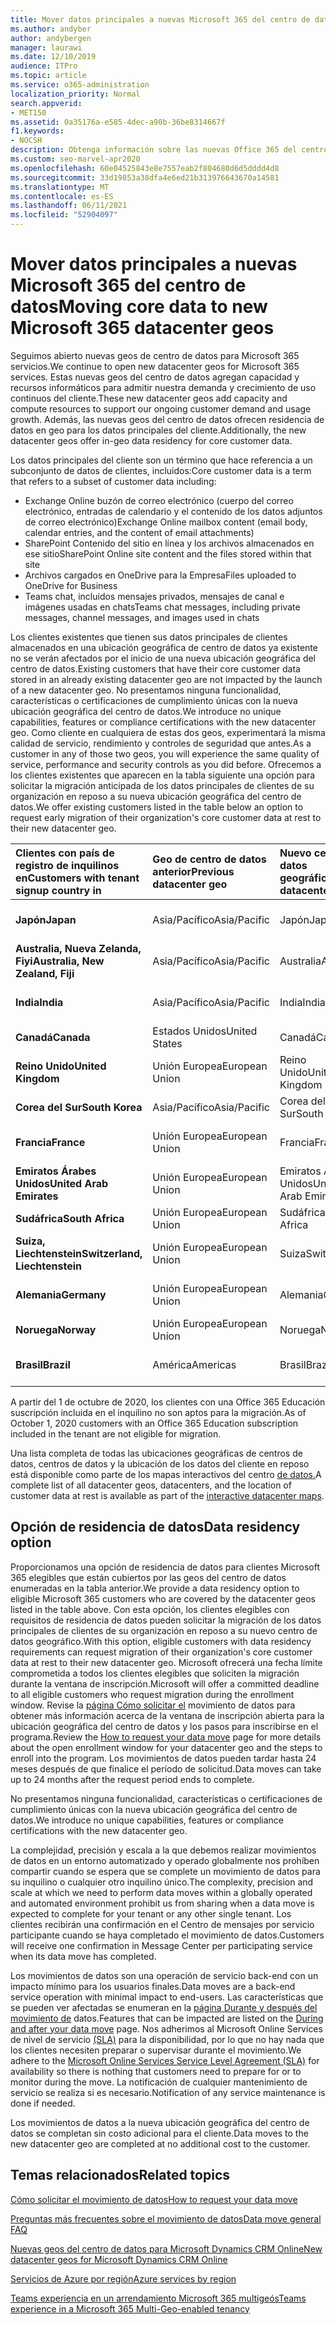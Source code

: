 ```yaml
---
title: Mover datos principales a nuevas Microsoft 365 del centro de datos
ms.author: andyber
author: andybergen
manager: laurawi
ms.date: 12/10/2019
audience: ITPro
ms.topic: article
ms.service: o365-administration
localization_priority: Normal
search.appverid:
- MET150
ms.assetid: 0a35176a-e585-4dec-a90b-36be8314667f
f1.keywords:
- NOCSH
description: Obtenga información sobre las nuevas Office 365 del centro de datos y cómo usar la opción de residencia de datos para solicitar un movimiento de los datos principales a una nueva ubicación geográfica.
ms.custom: seo-marvel-apr2020
ms.openlocfilehash: 60e04525843e8e7557eab2f804680d6d5dddd4d8
ms.sourcegitcommit: 33d19853a38dfa4e6ed21b313976643670a14581
ms.translationtype: MT
ms.contentlocale: es-ES
ms.lasthandoff: 06/11/2021
ms.locfileid: "52904097"
---
```

# <a name="moving-core-data-to-new-microsoft-365-datacenter-geos"></a><span data-ttu-id="f5d57-103">Mover datos principales a nuevas Microsoft 365 del centro de datos</span><span class="sxs-lookup"><span data-stu-id="f5d57-103">Moving core data to new Microsoft 365 datacenter geos</span></span>

<span data-ttu-id="f5d57-104">Seguimos abierto nuevas geos de centro de datos para Microsoft 365 servicios.</span><span class="sxs-lookup"><span data-stu-id="f5d57-104">We continue to open new datacenter geos for Microsoft 365 services.</span></span> <span data-ttu-id="f5d57-105">Estas nuevas geos del centro de datos agregan capacidad y recursos informáticos para admitir nuestra demanda y crecimiento de uso continuos del cliente.</span><span class="sxs-lookup"><span data-stu-id="f5d57-105">These new datacenter geos add capacity and compute resources to support our ongoing customer demand and usage growth.</span></span> <span data-ttu-id="f5d57-106">Además, las nuevas geos del centro de datos ofrecen residencia de datos en geo para los datos principales del cliente.</span><span class="sxs-lookup"><span data-stu-id="f5d57-106">Additionally, the new datacenter geos offer in-geo data residency for core customer data.</span></span> 

<span data-ttu-id="f5d57-107">Los datos principales del cliente son un término que hace referencia a un subconjunto de datos de clientes, incluidos:</span><span class="sxs-lookup"><span data-stu-id="f5d57-107">Core customer data is a term that refers to a subset of customer data including:</span></span> 
- <span data-ttu-id="f5d57-108">Exchange Online buzón de correo electrónico (cuerpo del correo electrónico, entradas de calendario y el contenido de los datos adjuntos de correo electrónico)</span><span class="sxs-lookup"><span data-stu-id="f5d57-108">Exchange Online mailbox content (email body, calendar entries, and the content of email attachments)</span></span>
- <span data-ttu-id="f5d57-109">SharePoint Contenido del sitio en línea y los archivos almacenados en ese sitio</span><span class="sxs-lookup"><span data-stu-id="f5d57-109">SharePoint Online site content and the files stored within that site</span></span>
- <span data-ttu-id="f5d57-110">Archivos cargados en OneDrive para la Empresa</span><span class="sxs-lookup"><span data-stu-id="f5d57-110">Files uploaded to OneDrive for Business</span></span>
- <span data-ttu-id="f5d57-111">Teams chat, incluidos mensajes privados, mensajes de canal e imágenes usadas en chats</span><span class="sxs-lookup"><span data-stu-id="f5d57-111">Teams chat messages, including private messages, channel messages, and images used in chats</span></span>
  
<span data-ttu-id="f5d57-112">Los clientes existentes que tienen sus datos principales de clientes almacenados en una ubicación geográfica de centro de datos ya existente no se verán afectados por el inicio de una nueva ubicación geográfica del centro de datos.</span><span class="sxs-lookup"><span data-stu-id="f5d57-112">Existing customers that have their core customer data stored in an already existing datacenter geo are not impacted by the launch of a new datacenter geo.</span></span> <span data-ttu-id="f5d57-113">No presentamos ninguna funcionalidad, características o certificaciones de cumplimiento únicas con la nueva ubicación geográfica del centro de datos.</span><span class="sxs-lookup"><span data-stu-id="f5d57-113">We introduce no unique capabilities, features or compliance certifications with the new datacenter geo.</span></span> <span data-ttu-id="f5d57-114">Como cliente en cualquiera de estas dos geos, experimentará la misma calidad de servicio, rendimiento y controles de seguridad que antes.</span><span class="sxs-lookup"><span data-stu-id="f5d57-114">As a customer in any of those two geos, you will experience the same quality of service, performance and security controls as you did before.</span></span> <span data-ttu-id="f5d57-115">Ofrecemos a los clientes existentes que aparecen en la tabla siguiente una opción para solicitar la migración anticipada de los datos principales de clientes de su organización en reposo a su nueva ubicación geográfica del centro de datos.</span><span class="sxs-lookup"><span data-stu-id="f5d57-115">We offer existing customers listed in the table below an option to request early migration of their organization's core customer data at rest to their new datacenter geo.</span></span>
  
|<span data-ttu-id="f5d57-116">**Clientes con país de registro de inquilinos en**</span><span class="sxs-lookup"><span data-stu-id="f5d57-116">**Customers with tenant signup country in**</span></span>|<span data-ttu-id="f5d57-117">**Geo de centro de datos anterior**</span><span class="sxs-lookup"><span data-stu-id="f5d57-117">**Previous datacenter geo**</span></span>|<span data-ttu-id="f5d57-118">**Nuevo centro de datos geográfico**</span><span class="sxs-lookup"><span data-stu-id="f5d57-118">**New datacenter geo**</span></span>|<span data-ttu-id="f5d57-119">**Geo disponible desde**</span><span class="sxs-lookup"><span data-stu-id="f5d57-119">**Geo available since**</span></span>|
|:-----|:-----|:-----|:-----|
|<span data-ttu-id="f5d57-120">**Japón**</span><span class="sxs-lookup"><span data-stu-id="f5d57-120">**Japan**</span></span>| <span data-ttu-id="f5d57-121">Asia/Pacífico</span><span class="sxs-lookup"><span data-stu-id="f5d57-121">Asia/Pacific</span></span> | <span data-ttu-id="f5d57-122">Japón</span><span class="sxs-lookup"><span data-stu-id="f5d57-122">Japan</span></span> | <span data-ttu-id="f5d57-123">Diciembre de 2014</span><span class="sxs-lookup"><span data-stu-id="f5d57-123">December 2014</span></span> |
|<span data-ttu-id="f5d57-124">**Australia, Nueva Zelanda, Fiyi**</span><span class="sxs-lookup"><span data-stu-id="f5d57-124">**Australia, New Zealand, Fiji**</span></span>| <span data-ttu-id="f5d57-125">Asia/Pacífico</span><span class="sxs-lookup"><span data-stu-id="f5d57-125">Asia/Pacific</span></span> | <span data-ttu-id="f5d57-126">Australia</span><span class="sxs-lookup"><span data-stu-id="f5d57-126">Australia</span></span> | <span data-ttu-id="f5d57-127">Marzo de 2015</span><span class="sxs-lookup"><span data-stu-id="f5d57-127">March 2015</span></span> |
|<span data-ttu-id="f5d57-128">**India**</span><span class="sxs-lookup"><span data-stu-id="f5d57-128">**India**</span></span>| <span data-ttu-id="f5d57-129">Asia/Pacífico</span><span class="sxs-lookup"><span data-stu-id="f5d57-129">Asia/Pacific</span></span> | <span data-ttu-id="f5d57-130">India</span><span class="sxs-lookup"><span data-stu-id="f5d57-130">India</span></span> | <span data-ttu-id="f5d57-131">Octubre de 2015</span><span class="sxs-lookup"><span data-stu-id="f5d57-131">October 2015</span></span> |
|<span data-ttu-id="f5d57-132">**Canadá**</span><span class="sxs-lookup"><span data-stu-id="f5d57-132">**Canada**</span></span>| <span data-ttu-id="f5d57-133">Estados Unidos</span><span class="sxs-lookup"><span data-stu-id="f5d57-133">United States</span></span> | <span data-ttu-id="f5d57-134">Canadá</span><span class="sxs-lookup"><span data-stu-id="f5d57-134">Canada</span></span> | <span data-ttu-id="f5d57-135">Mayo de 2016</span><span class="sxs-lookup"><span data-stu-id="f5d57-135">May 2016</span></span> |
|<span data-ttu-id="f5d57-136">**Reino Unido**</span><span class="sxs-lookup"><span data-stu-id="f5d57-136">**United Kingdom**</span></span>| <span data-ttu-id="f5d57-137">Unión Europea</span><span class="sxs-lookup"><span data-stu-id="f5d57-137">European Union</span></span> | <span data-ttu-id="f5d57-138">Reino Unido</span><span class="sxs-lookup"><span data-stu-id="f5d57-138">United Kingdom</span></span> | <span data-ttu-id="f5d57-139">Septiembre de 2016</span><span class="sxs-lookup"><span data-stu-id="f5d57-139">September 2016</span></span> |
|<span data-ttu-id="f5d57-140">**Corea del Sur**</span><span class="sxs-lookup"><span data-stu-id="f5d57-140">**South Korea**</span></span>| <span data-ttu-id="f5d57-141">Asia/Pacífico</span><span class="sxs-lookup"><span data-stu-id="f5d57-141">Asia/Pacific</span></span> | <span data-ttu-id="f5d57-142">Corea del Sur</span><span class="sxs-lookup"><span data-stu-id="f5d57-142">South Korea</span></span> | <span data-ttu-id="f5d57-143">Abril de 2017</span><span class="sxs-lookup"><span data-stu-id="f5d57-143">April 2017</span></span> |
|<span data-ttu-id="f5d57-144">**Francia**</span><span class="sxs-lookup"><span data-stu-id="f5d57-144">**France**</span></span>| <span data-ttu-id="f5d57-145">Unión Europea</span><span class="sxs-lookup"><span data-stu-id="f5d57-145">European Union</span></span> | <span data-ttu-id="f5d57-146">Francia</span><span class="sxs-lookup"><span data-stu-id="f5d57-146">France</span></span> | <span data-ttu-id="f5d57-147">Marzo de 2018</span><span class="sxs-lookup"><span data-stu-id="f5d57-147">March 2018</span></span> |
|<span data-ttu-id="f5d57-148">**Emiratos Árabes Unidos**</span><span class="sxs-lookup"><span data-stu-id="f5d57-148">**United Arab Emirates**</span></span>| <span data-ttu-id="f5d57-149">Unión Europea</span><span class="sxs-lookup"><span data-stu-id="f5d57-149">European Union</span></span> | <span data-ttu-id="f5d57-150">Emiratos Árabes Unidos</span><span class="sxs-lookup"><span data-stu-id="f5d57-150">United Arab Emirates</span></span> | <span data-ttu-id="f5d57-151">Junio de 2019</span><span class="sxs-lookup"><span data-stu-id="f5d57-151">June 2019</span></span> |
|<span data-ttu-id="f5d57-152">**Sudáfrica**</span><span class="sxs-lookup"><span data-stu-id="f5d57-152">**South Africa**</span></span>| <span data-ttu-id="f5d57-153">Unión Europea</span><span class="sxs-lookup"><span data-stu-id="f5d57-153">European Union</span></span> | <span data-ttu-id="f5d57-154">Sudáfrica</span><span class="sxs-lookup"><span data-stu-id="f5d57-154">South Africa</span></span> | <span data-ttu-id="f5d57-155">Julio de 2019</span><span class="sxs-lookup"><span data-stu-id="f5d57-155">July 2019</span></span> |
|<span data-ttu-id="f5d57-156">**Suiza, Liechtenstein**</span><span class="sxs-lookup"><span data-stu-id="f5d57-156">**Switzerland, Liechtenstein**</span></span>| <span data-ttu-id="f5d57-157">Unión Europea</span><span class="sxs-lookup"><span data-stu-id="f5d57-157">European Union</span></span> | <span data-ttu-id="f5d57-158">Suiza</span><span class="sxs-lookup"><span data-stu-id="f5d57-158">Switzerland</span></span> | <span data-ttu-id="f5d57-159">Diciembre de 2019</span><span class="sxs-lookup"><span data-stu-id="f5d57-159">December 2019</span></span> |
|<span data-ttu-id="f5d57-160">**Alemania**</span><span class="sxs-lookup"><span data-stu-id="f5d57-160">**Germany**</span></span>| <span data-ttu-id="f5d57-161">Unión Europea</span><span class="sxs-lookup"><span data-stu-id="f5d57-161">European Union</span></span> | <span data-ttu-id="f5d57-162">Alemania</span><span class="sxs-lookup"><span data-stu-id="f5d57-162">Germany</span></span> | <span data-ttu-id="f5d57-163">Diciembre de 2019</span><span class="sxs-lookup"><span data-stu-id="f5d57-163">December 2019</span></span> |
|<span data-ttu-id="f5d57-164">**Noruega**</span><span class="sxs-lookup"><span data-stu-id="f5d57-164">**Norway**</span></span>| <span data-ttu-id="f5d57-165">Unión Europea</span><span class="sxs-lookup"><span data-stu-id="f5d57-165">European Union</span></span> | <span data-ttu-id="f5d57-166">Noruega</span><span class="sxs-lookup"><span data-stu-id="f5d57-166">Norway</span></span> | <span data-ttu-id="f5d57-167">Abril de 2020</span><span class="sxs-lookup"><span data-stu-id="f5d57-167">April 2020</span></span> |
|<span data-ttu-id="f5d57-168">**Brasil**</span><span class="sxs-lookup"><span data-stu-id="f5d57-168">**Brazil**</span></span>| <span data-ttu-id="f5d57-169">América</span><span class="sxs-lookup"><span data-stu-id="f5d57-169">Americas</span></span> | <span data-ttu-id="f5d57-170">Brasil</span><span class="sxs-lookup"><span data-stu-id="f5d57-170">Brazil</span></span> | <span data-ttu-id="f5d57-171">Noviembre de 2020</span><span class="sxs-lookup"><span data-stu-id="f5d57-171">November 2020</span></span> |

<span data-ttu-id="f5d57-172">A partir del 1 de octubre de 2020, los clientes con una Office 365 Educación suscripción incluida en el inquilino no son aptos para la migración.</span><span class="sxs-lookup"><span data-stu-id="f5d57-172">As of October 1, 2020 customers with an Office 365 Education subscription included in the tenant are not eligible for migration.</span></span>

<span data-ttu-id="f5d57-173">Una lista completa de todas las ubicaciones geográficas de centros de datos, centros de datos y la ubicación de los datos del cliente en reposo está disponible como parte de los mapas interactivos del centro [de datos.](https://office.com/datamaps)</span><span class="sxs-lookup"><span data-stu-id="f5d57-173">A complete list of all datacenter geos, datacenters, and the location of customer data at rest is available as part of the [interactive datacenter maps](https://office.com/datamaps).</span></span> 
  
## <a name="data-residency-option"></a><span data-ttu-id="f5d57-174">Opción de residencia de datos</span><span class="sxs-lookup"><span data-stu-id="f5d57-174">Data residency option</span></span>

<span data-ttu-id="f5d57-175">Proporcionamos una opción de residencia de datos para clientes Microsoft 365 elegibles que están cubiertos por las geos del centro de datos enumeradas en la tabla anterior.</span><span class="sxs-lookup"><span data-stu-id="f5d57-175">We provide a data residency option to eligible Microsoft 365 customers who are covered by the datacenter geos listed in the table above.</span></span> <span data-ttu-id="f5d57-176">Con esta opción, los clientes elegibles con requisitos de residencia de datos pueden solicitar la migración de los datos principales de clientes de su organización en reposo a su nuevo centro de datos geográfico.</span><span class="sxs-lookup"><span data-stu-id="f5d57-176">With this option, eligible customers with data residency requirements can request migration of their organization's core customer data at rest to their new datacenter geo.</span></span>  <span data-ttu-id="f5d57-177">Microsoft ofrecerá una fecha límite comprometida a todos los clientes elegibles que soliciten la migración durante la ventana de inscripción.</span><span class="sxs-lookup"><span data-stu-id="f5d57-177">Microsoft will offer a committed deadline to all eligible customers who request migration during the enrollment window.</span></span>  <span data-ttu-id="f5d57-178">Revise la [página Cómo solicitar el](request-your-data-move.md) movimiento de datos para obtener más información acerca de la ventana de inscripción abierta para la ubicación geográfica del centro de datos y los pasos para inscribirse en el programa.</span><span class="sxs-lookup"><span data-stu-id="f5d57-178">Review the [How to request your data move](request-your-data-move.md) page for more details about the open enrollment window for your datacenter geo and the steps to enroll into the program.</span></span>  <span data-ttu-id="f5d57-179">Los movimientos de datos pueden tardar hasta 24 meses después de que finalice el período de solicitud.</span><span class="sxs-lookup"><span data-stu-id="f5d57-179">Data moves can take up to 24 months after the request period ends to complete.</span></span>

<span data-ttu-id="f5d57-180">No presentamos ninguna funcionalidad, características o certificaciones de cumplimiento únicas con la nueva ubicación geográfica del centro de datos.</span><span class="sxs-lookup"><span data-stu-id="f5d57-180">We introduce no unique capabilities, features or compliance certifications with the new datacenter geo.</span></span>
    
<span data-ttu-id="f5d57-181">La complejidad, precisión y escala a la que debemos realizar movimientos de datos en un entorno automatizado y operado globalmente nos prohíben compartir cuando se espera que se complete un movimiento de datos para su inquilino o cualquier otro inquilino único.</span><span class="sxs-lookup"><span data-stu-id="f5d57-181">The complexity, precision and scale at which we need to perform data moves within a globally operated and automated environment prohibit us from sharing when a data move is expected to complete for your tenant or any other single tenant.</span></span> <span data-ttu-id="f5d57-182">Los clientes recibirán una confirmación en el Centro de mensajes por servicio participante cuando se haya completado el movimiento de datos.</span><span class="sxs-lookup"><span data-stu-id="f5d57-182">Customers will receive one confirmation in Message Center per participating service when its data move has completed.</span></span> 
    
<span data-ttu-id="f5d57-183">Los movimientos de datos son una operación de servicio back-end con un impacto mínimo para los usuarios finales.</span><span class="sxs-lookup"><span data-stu-id="f5d57-183">Data moves are a back-end service operation with minimal impact to end-users.</span></span> <span data-ttu-id="f5d57-184">Las características que se pueden ver afectadas se enumeran en la [página Durante y después del movimiento de](during-and-after-your-data-move.md) datos.</span><span class="sxs-lookup"><span data-stu-id="f5d57-184">Features that can be impacted are listed on the [During and after your data move](during-and-after-your-data-move.md) page.</span></span> <span data-ttu-id="f5d57-185">Nos adherimos al Microsoft Online Services de nivel de servicio [(SLA)](https://go.microsoft.com/fwlink/p/?LinkId=523897) para la disponibilidad, por lo que no hay nada que los clientes necesiten preparar o supervisar durante el movimiento.</span><span class="sxs-lookup"><span data-stu-id="f5d57-185">We adhere to the [Microsoft Online Services Service Level Agreement (SLA)](https://go.microsoft.com/fwlink/p/?LinkId=523897) for availability so there is nothing that customers need to prepare for or to monitor during the move.</span></span> <span data-ttu-id="f5d57-186">La notificación de cualquier mantenimiento de servicio se realiza si es necesario.</span><span class="sxs-lookup"><span data-stu-id="f5d57-186">Notification of any service maintenance is done if needed.</span></span> 

<span data-ttu-id="f5d57-187">Los movimientos de datos a la nueva ubicación geográfica del centro de datos se completan sin costo adicional para el cliente.</span><span class="sxs-lookup"><span data-stu-id="f5d57-187">Data moves to the new datacenter geo are completed at no additional cost to the customer.</span></span>
    
## <a name="related-topics"></a><span data-ttu-id="f5d57-188">Temas relacionados</span><span class="sxs-lookup"><span data-stu-id="f5d57-188">Related topics</span></span> 
 
[<span data-ttu-id="f5d57-189">Cómo solicitar el movimiento de datos</span><span class="sxs-lookup"><span data-stu-id="f5d57-189">How to request your data move</span></span>](request-your-data-move.md)
    
[<span data-ttu-id="f5d57-190">Preguntas más frecuentes sobre el movimiento de datos</span><span class="sxs-lookup"><span data-stu-id="f5d57-190">Data move general FAQ</span></span>](data-move-faq.md)
  
[<span data-ttu-id="f5d57-191">Nuevas geos del centro de datos para Microsoft Dynamics CRM Online</span><span class="sxs-lookup"><span data-stu-id="f5d57-191">New datacenter geos for Microsoft Dynamics CRM Online</span></span>](/power-platform/admin/new-datacenter-regions)
  
[<span data-ttu-id="f5d57-192">Servicios de Azure por región</span><span class="sxs-lookup"><span data-stu-id="f5d57-192">Azure services by region</span></span>](https://azure.microsoft.com/regions/)

[<span data-ttu-id="f5d57-193">Teams experiencia en un arrendamiento Microsoft 365 multigeós</span><span class="sxs-lookup"><span data-stu-id="f5d57-193">Teams experience in a Microsoft 365 Multi-Geo-enabled tenancy</span></span>](/microsoftteams/teams-experience-o365odb-spo-multi-geo)
